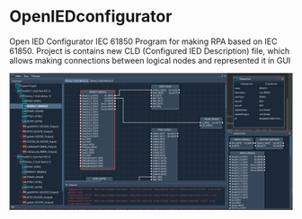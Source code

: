 # OpenIEDconfigurator
Open IED Configurator IEC 61850
Program for making RPA based on IEC 61850. 
Project is contains new CLD (Configured IED Description) file, which allows making connections between logical nodes and represented it in GUI


![alt text](screenshot.png "Open IED Configurator GUI")
